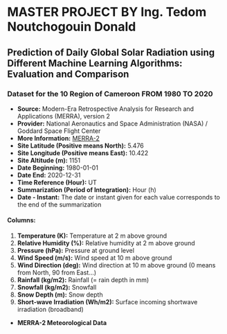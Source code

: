 # MASTER PROJECT BY Ing. Tedom Noutchogouin Donald

## Prediction of Daily Global Solar Radiation using Different Machine Learning Algorithms: Evaluation and Comparison

### Dataset for the 10 Region of Cameroon FROM 1980 TO 2020

- **Source:** Modern-Era Retrospective Analysis for Research and Applications (MERRA), version 2
- **Provider:** National Aeronautics and Space Administration (NASA) / Goddard Space Flight Center
- **More Information:** [MERRA-2](http://gmao.gsfc.nasa.gov/reanalysis/MERRA-2)
- **Site Latitude (Positive means North):** 5.476
- **Site Longitude (Positive means East):** 10.422
- **Site Altitude (m):** 1151
- **Date Beginning:** 1980-01-01
- **Date End:** 2020-12-31
- **Time Reference (Hour):** UT
- **Summarization (Period of Integration):** Hour (h)
- **Date - Instant:** The date or instant given for each value corresponds to the end of the summarization

#### Columns:

1. **Temperature (K):** Temperature at 2 m above ground
2. **Relative Humidity (%):** Relative humidity at 2 m above ground
3. **Pressure (hPa):** Pressure at ground level
4. **Wind Speed (m/s):** Wind speed at 10 m above ground
5. **Wind Direction (deg):** Wind direction at 10 m above ground (0 means from North, 90 from East...)
6. **Rainfall (kg/m2):** Rainfall (= rain depth in mm)
7. **Snowfall (kg/m2):** Snowfall
8. **Snow Depth (m):** Snow depth
9. **Short-wave Irradiation (Wh/m2):** Surface incoming shortwave irradiation (broadband)

- **MERRA-2 Meteorological Data**
